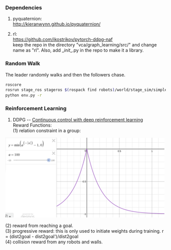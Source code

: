 ### Dependencies
1. pyquaternion:  
http://kieranwynn.github.io/pyquaternion/

2. rl:  
https://github.com/ikostrikov/pytorch-ddpg-naf  
keep the repo in the directory "vca/graph_learning/src/" and change name as "rl". Also, add \__init__.py in the repo to make it a library.

### Random Walk
The leader randomly walks and then the followers chase.
``` bash
roscore
rosrun stage_ros stageros $(rospack find robots)/world/stage_sim/simple_world.world  
python env.py -r
```

### Reinforcement Learning
1. DDPG -- [Continuous control with deep reinforcement learning](https://arxiv.org/abs/1509.02971)  
Reward Functions:  
(1) relation constraint in a group: 
<img src="img/rewardFnc1.png" width="500"/>  

(2) reward from reaching a goal.  
(3) progressive reward: this is only used to initiate weights during training. r = (dist2goal - dist2goal')/dist2goal  
(4) collision reward from any robots and walls.
